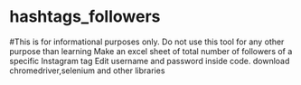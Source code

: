# hashtags_followers
#This is for informational purposes only. Do not use this tool for any other purpose than learning
Make an excel sheet of total number of followers of a specific Instagram tag
Edit username and password inside code.
download chromedriver,selenium and other libraries
